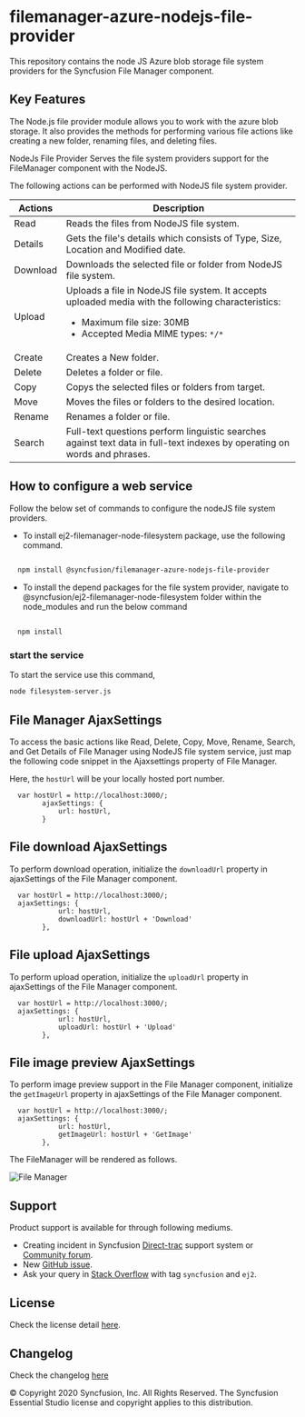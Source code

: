 # filemanager-azure-nodejs-file-provider

This repository contains the node JS Azure blob storage file system providers for the Syncfusion File Manager component.

## Key Features

The Node.js file provider module allows you to work with the azure blob storage. It also provides the methods for performing various file actions like creating a new folder, renaming files, and deleting files.

NodeJs File Provider Serves the file system providers support for the  FileManager component with the NodeJS.

The following actions can be performed with NodeJS file system provider.

| **Actions** | **Description** |
| --- | --- |
| Read      | Reads the files from NodeJS file system. |
| Details   | Gets the file's details which consists of Type, Size, Location and Modified date. |
| Download  | Downloads the selected file or folder from NodeJS file system. |
| Upload    | Uploads a file in NodeJS file system. It accepts uploaded media with the following characteristics: <ul><li>Maximum file size:  30MB</li><li>Accepted Media MIME types: `*/*` </li></ul> |
| Create    | Creates a New folder. |
| Delete    | Deletes a folder or file. |
| Copy      | Copys the selected files or folders from target. |
| Move      | Moves the files or folders to the desired location. |
| Rename    | Renames a folder or file. |
| Search    | Full-text questions perform linguistic searches against text data in full-text indexes by operating on words and phrases. |

## How to configure a web service

Follow the below set of commands to configure the nodeJS file system providers. 

- To install ej2-filemanager-node-filesystem package, use the following command.

```sh
 
  npm install @syncfusion/filemanager-azure-nodejs-file-provider

```

- To install the depend packages for the file system provider, navigate to @syncfusion/ej2-filemanager-node-filesystem folder within the node_modules and run the below command 

```sh
 
  npm install

```

### start the service

To start the service use this command,

```sh
node filesystem-server.js
```

## File Manager AjaxSettings

To access the basic actions like Read, Delete, Copy, Move, Rename, Search, and Get Details of File Manager using NodeJS file system service, just map the following code snippet in the Ajaxsettings property of File Manager.

Here, the `hostUrl` will be your locally hosted port number.

```
  var hostUrl = http://localhost:3000/;
        ajaxSettings: {
            url: hostUrl,
        }
```

## File download AjaxSettings

To perform download operation, initialize the `downloadUrl` property in ajaxSettings of the File Manager component.

```
  var hostUrl = http://localhost:3000/;
  ajaxSettings: {
            url: hostUrl,
            downloadUrl: hostUrl + 'Download'
        },
```

## File upload AjaxSettings

To perform upload operation, initialize the `uploadUrl` property in ajaxSettings of the File Manager component.

```
  var hostUrl = http://localhost:3000/;
  ajaxSettings: {
            url: hostUrl,
            uploadUrl: hostUrl + 'Upload'
        },
```

## File image preview AjaxSettings

To perform image preview support in the File Manager component, initialize the `getImageUrl` property in ajaxSettings of the File Manager component.

```
  var hostUrl = http://localhost:3000/;
  ajaxSettings: {
            url: hostUrl,
            getImageUrl: hostUrl + 'GetImage'
        },
```

The FileManager will be rendered as follows.

![File Manager](https://ej2.syncfusion.com/products/images/file-manager/readme.gif)

## Support

Product support is available for through following mediums.

* Creating incident in Syncfusion [Direct-trac](https://www.syncfusion.com/support/directtrac/incidents?utm_source=npm&utm_campaign=filemanager) support system or [Community forum](https://www.syncfusion.com/forums/essential-js2?utm_source=npm&utm_campaign=filemanager).
* New [GitHub issue](https://github.com/syncfusion/ej2-javascript-ui-controls/issues/new).
* Ask your query in [Stack Overflow](https://stackoverflow.com/?utm_source=npm&utm_campaign=filemanager) with tag `syncfusion` and `ej2`.

## License

Check the license detail [here](https://github.com/syncfusion/ej2-javascript-ui-controls/blob/master/license).

## Changelog

Check the changelog [here](https://github.com/syncfusion/ej2-javascript-ui-controls/blob/master/controls/filemanager/CHANGELOG.md)

© Copyright 2020 Syncfusion, Inc. All Rights Reserved. The Syncfusion Essential Studio license and copyright applies to this distribution.